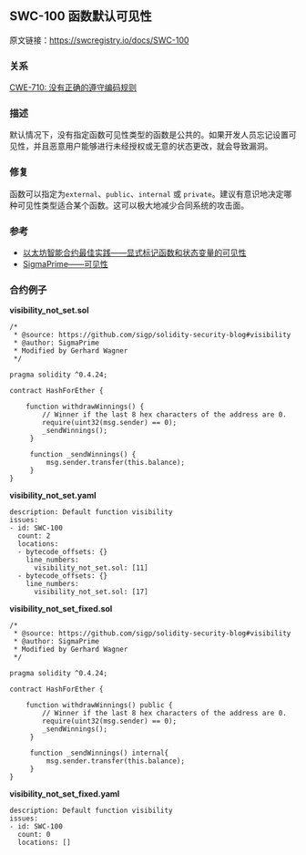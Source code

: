 ## SWC-100 函数默认可见性
原文链接：https://swcregistry.io/docs/SWC-100

### 关系
[CWE-710: 没有正确的遵守编码规则](https://cwe.mitre.org/data/definitions/710.html)

### 描述
默认情况下，没有指定函数可见性类型的函数是公共的。如果开发人员忘记设置可见性，并且恶意用户能够进行未经授权或无意的状态更改，就会导致漏洞。

### 修复
函数可以指定为`external`、`public`、`internal` 或 `private`。建议有意识地决定哪种可见性类型适合某个函数。这可以极大地减少合同系统的攻击面。

### 参考
+ [以太坊智能合约最佳实践——显式标记函数和状态变量的可见性](../智能合约安全最佳实践指南/README.md)
+ [SigmaPrime——可见性](https://github.com/sigp/solidity-security-blog#visibility)

### 合约例子
**visibility_not_set.sol**
```
/*
 * @source: https://github.com/sigp/solidity-security-blog#visibility
 * @author: SigmaPrime 
 * Modified by Gerhard Wagner
 */

pragma solidity ^0.4.24;

contract HashForEther {

    function withdrawWinnings() {
        // Winner if the last 8 hex characters of the address are 0. 
        require(uint32(msg.sender) == 0);
        _sendWinnings();
     }

     function _sendWinnings() {
         msg.sender.transfer(this.balance);
     }
}
```

**visibility_not_set.yaml**
```
description: Default function visibility
issues:
- id: SWC-100
  count: 2
  locations:
  - bytecode_offsets: {}
    line_numbers:
      visibility_not_set.sol: [11]
  - bytecode_offsets: {}
    line_numbers:
      visibility_not_set.sol: [17]
```

**visibility_not_set_fixed.sol**
```
/*
 * @source: https://github.com/sigp/solidity-security-blog#visibility
 * @author: SigmaPrime
 * Modified by Gerhard Wagner
 */

pragma solidity ^0.4.24;

contract HashForEther {

    function withdrawWinnings() public {
        // Winner if the last 8 hex characters of the address are 0.
        require(uint32(msg.sender) == 0);
        _sendWinnings();
     }

     function _sendWinnings() internal{
         msg.sender.transfer(this.balance);
     }
}
```

**visibility_not_set_fixed.yaml**
```
description: Default function visibility
issues:
- id: SWC-100
  count: 0
  locations: []
```
